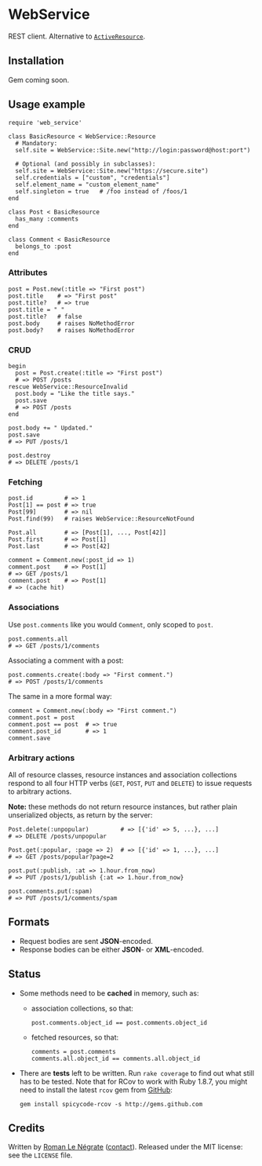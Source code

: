 # WebService

REST client. Alternative to [`ActiveResource`](http://api.rubyonrails.org/classes/ActiveResource/Base.html).

## Installation

Gem coming soon.

## Usage example

    require 'web_service'
    
    class BasicResource < WebService::Resource
      # Mandatory:
      self.site = WebService::Site.new("http://login:password@host:port")
      
      # Optional (and possibly in subclasses):
      self.site = WebService::Site.new("https://secure.site")
      self.credentials = ["custom", "credentials"]
      self.element_name = "custom_element_name"
      self.singleton = true   # /foo instead of /foos/1
    end
    
    class Post < BasicResource
      has_many :comments
    end
    
    class Comment < BasicResource
      belongs_to :post
    end

### Attributes

    post = Post.new(:title => "First post")
    post.title    # => "First post"
    post.title?   # => true
    post.title = " "
    post.title?   # false
    post.body     # raises NoMethodError
    post.body?    # raises NoMethodError

### CRUD

    begin
      post = Post.create(:title => "First post")
      # => POST /posts
    rescue WebService::ResourceInvalid
      post.body = "Like the title says."
      post.save
      # => POST /posts
    end
    
    post.body += " Updated."
    post.save
    # => PUT /posts/1
    
    post.destroy
    # => DELETE /posts/1

### Fetching

    post.id         # => 1
    Post[1] == post # => true
    Post[99]        # => nil
    Post.find(99)   # raises WebService::ResourceNotFound
    
    Post.all        # => [Post[1], ..., Post[42]]
    Post.first      # => Post[1]
    Post.last       # => Post[42]
    
    comment = Comment.new(:post_id => 1)
    comment.post    # => Post[1]
    # => GET /posts/1
    comment.post    # => Post[1]
    # => (cache hit)

### Associations

Use `post.comments` like you would `Comment`, only scoped to `post`.

    post.comments.all
    # => GET /posts/1/comments

Associating a comment with a post:

    post.comments.create(:body => "First comment.")
    # => POST /posts/1/comments

The same in a more formal way:

    comment = Comment.new(:body => "First comment.")
    comment.post = post
    comment.post == post  # => true
    comment.post_id       # => 1
    comment.save

### Arbitrary actions

All of resource classes, resource instances and association collections respond to all four HTTP verbs (`GET`, `POST`, `PUT` and `DELETE`) to issue requests to arbitrary actions.

**Note:** these methods do not return resource instances, but rather plain unserialized objects, as return by the server:

    Post.delete(:unpopular)         # => [{'id' => 5, ...}, ...]
    # => DELETE /posts/unpopular

    Post.get(:popular, :page => 2)  # => [{'id' => 1, ...}, ...]
    # => GET /posts/popular?page=2
    
    post.put(:publish, :at => 1.hour.from_now)
    # => PUT /posts/1/publish {:at => 1.hour.from_now}
    
    post.comments.put(:spam)
    # => PUT /posts/1/comments/spam

## Formats

* Request bodies are sent **JSON**-encoded.
* Response bodies can be either **JSON**- or **XML**-encoded.

## Status

* Some methods need to be **cached** in memory, such as:
  * association collections, so that:

        post.comments.object_id == post.comments.object_id

  * fetched resources, so that:

        comments = post.comments
        comments.all.object_id == comments.all.object_id

* There are **tests** left to be written. Run `rake coverage` to find out what still has to be tested. Note that for RCov to work with Ruby 1.8.7, you might need to install the latest `rcov` gem from [GitHub](http://github.com/spicycode/rcov):

      gem install spicycode-rcov -s http://gems.github.com

## Credits

Written by [Roman Le Négrate](http://roman.flucti.com) ([contact](mailto:roman.lenegrate@gmail.com)). Released under the MIT license: see the `LICENSE` file.
